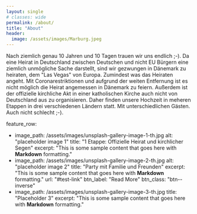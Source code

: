 ```yaml
---
layout: single
# classes: wide
permalink: /about/
title: "About"
header:
  image: /assets/images/Marburg.jpeg
---
```


Nach ziemlich genau 10 Jahren und 10 Tagen trauen wir uns endlich ;-). Da eine Heirat in Deutschland
zwischen Deutschen und nicht EU Bürgern eine ziemlich unmögliche Sache darstellt, sind wir gezwungen
in Dänemark zu heiraten, dem "Las Vegas" von Europa. Zumindest was das Heiraten angeht. Mit Coronarestriktionen
und aufgrund der weiten Entfernung ist es nicht möglich die Heirat angemessen in Dänemark zu feiern. Außerdem
ist der offizielle kirchliche Akt in einer katholischen Kirche auch nicht von Deutschland aus zu organisieren.
Daher finden unsere Hochzeit in meheren Etappen in drei verschiedenen Ländern statt. Mit unterschiedlichen Gästen.
Auch nicht schlecht ;-).

feature_row:
  - image_path: /assets/images/unsplash-gallery-image-1-th.jpg
    alt: "placeholder image 1"
    title: "1 Etappe: Offizielle Heirat und kirchlicher Segen"
    excerpt: "This is some sample content that goes here with **Markdown** formatting."
  - image_path: /assets/images/unsplash-gallery-image-2-th.jpg
    alt: "placeholder image 2"
    title: "Party mit Familie und Freunden"
    excerpt: "This is some sample content that goes here with **Markdown** formatting."
    url: "#test-link"
    btn_label: "Read More"
    btn_class: "btn--inverse"
  - image_path: /assets/images/unsplash-gallery-image-3-th.jpg
    title: "Placeholder 3"
    excerpt: "This is some sample content that goes here with **Markdown** formatting."
